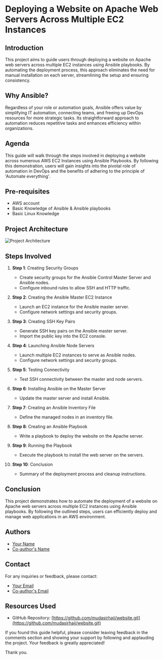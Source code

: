 # Deploying a Website on Apache Web Servers Across Multiple EC2 Instances

## Introduction
This project aims to guide users through deploying a website on Apache web servers across multiple EC2 instances using Ansible playbooks. By automating the deployment process, this approach eliminates the need for manual installation on each server, streamlining the setup and ensuring consistency.

## Why Ansible?
Regardless of your role or automation goals, Ansible offers value by simplifying IT automation, connecting teams, and freeing up DevOps resources for more strategic tasks. Its straightforward approach to automation reduces repetitive tasks and enhances efficiency within organizations.

## Agenda
This guide will walk through the steps involved in deploying a website across numerous AWS EC2 Instances using Ansible Playbooks. By following this demonstration, users will gain insights into the pivotal role of automation in DevOps and the benefits of adhering to the principle of 'Automate everything'.

## Pre-requisites
- AWS account
- Basic Knowledge of Ansible & Ansible playbooks
- Basic Linux Knowledge

## Project Architecture
![Project Architecture](architecture.png)

## Steps Involved
1. **Step 1**: Creating Security Groups
   - Create security groups for the Ansible Control Master Server and Ansible nodes.
   - Configure inbound rules to allow SSH and HTTP traffic.

2. **Step 2**: Creating the Ansible Master EC2 Instance
   - Launch an EC2 instance for the Ansible master server.
   - Configure network settings and security groups.

3. **Step 3**: Creating SSH Key Pairs
   - Generate SSH key pairs on the Ansible master server.
   - Import the public key into the EC2 console.

4. **Step 4**: Launching Ansible Node Servers
   - Launch multiple EC2 instances to serve as Ansible nodes.
   - Configure network settings and security groups.

5. **Step 5**: Testing Connectivity
   - Test SSH connectivity between the master and node servers.

6. **Step 6**: Installing Ansible on the Master Server
   - Update the master server and install Ansible.

7. **Step 7**: Creating an Ansible Inventory File
   - Define the managed nodes in an inventory file.

8. **Step 8**: Creating an Ansible Playbook
   - Write a playbook to deploy the website on the Apache server.

9. **Step 9**: Running the Playbook
   - Execute the playbook to install the web server on the servers.

10. **Step 10**: Conclusion
    - Summary of the deployment process and cleanup instructions.

## Conclusion
This project demonstrates how to automate the deployment of a website on Apache web servers across multiple EC2 instances using Ansible playbooks. By following the outlined steps, users can efficiently deploy and manage web applications in an AWS environment.

## Authors
- [Your Name](https://github.com/yourusername)
- [Co-author's Name](https://github.com/coauthorusername)

## Contact
For any inquiries or feedback, please contact:
- [Your Email](mailto:youremail@example.com)
- [Co-author's Email](mailto:coauthoremail@example.com)

## Resources Used
- GitHub Repository: [https://github.com/mudasirhaji/website.git](https://github.com/mudasirhaji/website.git)

If you found this guide helpful, please consider leaving feedback in the comments section and showing your support by following and applauding the project. Your feedback is greatly appreciated!

Thank you.
